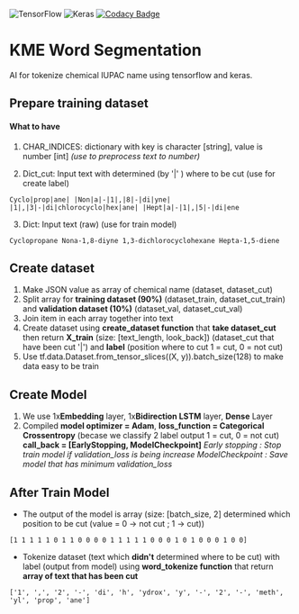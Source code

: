 ![TensorFlow](https://img.shields.io/badge/TensorFlow-%23FF6F00.svg?style=flat&logo=TensorFlow&logoColor=white) 
![Keras](https://img.shields.io/badge/Keras-%23D00000.svg?style=flat&logo=Keras&logoColor=white) 
[![Codacy Badge](https://app.codacy.com/project/badge/Grade/2480da2b4a684a198c75db6ed249edda)](https://www.codacy.com/gh/namirinz/KME-WordSegmentation/dashboard?utm_source=github.com&amp;utm_medium=referral&amp;utm_content=namirinz/KME-WordSegmentation&amp;utm_campaign=Badge_Grade)
# KME Word Segmentation
AI for tokenize chemical IUPAC name using tensorflow and keras.

## Prepare training dataset
#### What to have
1. CHAR_INDICES: dictionary with key is character [string], value is number [int] *(use to preprocess text to number)*

2. Dict_cut: Input text with determined (by '|' ) where to be cut (use for create label)
```
Cyclo|prop|ane| |Non|a|-|1|,|8|-|di|yne| 
|1|,|3|-|di|chlorocyclo|hex|ane| |Hept|a|-|1|,|5|-|di|ene
```

3. Dict: Input text (raw) (use for train model)
```
Cyclopropane Nona-1,8-diyne 1,3-dichlorocyclohexane Hepta-1,5-diene
```

## Create dataset
1. Make JSON value as array of chemical name (dataset, dataset_cut)
2. Split array for **training dataset (90%)** (dataset_train, dataset_cut_train) and **validation dataset (10%)** (dataset_val, dataset_cut_val) 
3. Join item in each array together into text
4. Create dataset using **create_dataset function** that **take dataset_cut** then return **X_train**  (size: [text_length, look_back]) (dataset_cut that have been cut '|') and **label** (position where to cut 1 = cut, 0 = not cut)
5. Use tf.data.Dataset.from_tensor_slices((X, y)).batch_size(128) to make data easy to be train

## Create Model
1. We use 1x**Embedding** layer, 1x**Bidirection LSTM** layer, **Dense** Layer
2. Compiled **model optimizer = Adam**, **loss_function = Categorical Crossentropy** (becase we classify 2 label output 1 = cut, 0 = not cut) **call_back = [EarlyStopping, ModelCheckpoint]**
*Early stopping : Stop train model if validation_loss is being increase*
*ModelCheckpoint : Save model that has minimum validation_loss*

## After Train Model
- The output of the model is array (size: [batch_size, 2] determined which position to be cut (value = 0 -> not cut ; 1 -> cut))
```
[1 1 1 1 1 0 1 1 0 0 0 0 1 1 1 1 1 0 0 0 1 0 1 0 0 0 1 0 0]
```
- Tokenize dataset (text which **didn't** determined where to be cut) with label (output from model) using **word_tokenize function** that return **array of text that has been cut**
``` 
['1', ',', '2', '-', 'di', 'h', 'ydrox', 'y', '-', '2', '-', 'meth', 'yl', 'prop', 'ane']
```
